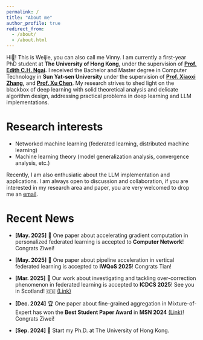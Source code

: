```yaml
---
permalink: /
title: "About me"
author_profile: true
redirect_from: 
  - /about/
  - /about.html
---
```


Hi:wave:! This is Weijie, you can also call me Vinny. I am currently a first-year PhD student at **The University of Hong Kong**, under the supervision of **[Prof. Edith C.H. Ngai](https://www.eee.hku.hk/~iotlab/EdithNgai.html).** I received the Bachelor and Master degree in Computer Technology in **Sun Yat-sen University** under the supervision of **[Prof. Xiaoxi Zhang](https://0xxz.github.io),** and **[Prof. Xu Chen](https://sites.google.com/view/xcsysu/home)**. My research strives to shed light on the blackbox of deep learning with solid theoretical analysis and delicate algorithm design, addressing practical problems in deep learning and LLM implementations. 

Research interests
======
* Networked machine learning (federated learning, distributed machine learning)
* Machine learning theory (model generalization analysis, convergence analysis, etc.)

Recently, I am also enthusiatic about the LLM implementation and applications. I am always open to discussion and collaboration, if you are interested in my research area and paper, you are very welcomed to drop me an [email](liuwj0817@connect.hku.hk).

Recent News
======
* **[May. 2025]** :book: One paper about accelerating gradient computation in personalized federated learning is accepted to **Computer Network**! Congrats Ziwei!

* **[May. 2025]** :book: One paper about pipeline acceleration in vertical federated learning is accepted to **IWQoS 2025**! Congrats Tian!

* **[Mar. 2025]** :book: Our work about investigating and tackling over-correction phenomenon in federated learning is accepted to **ICDCS 2025**! See you in Scotland! :uk: [(Link)](https://arxiv.org/abs/2504.17528)

* **[Dec. 2024]** :trophy: One paper about fine-grained aggregation in Mixture-of-Expert has won the **Best Student Paper Award** in **MSN 2024** [(Link)](https://arxiv.org/pdf/2411.02115)! Congrats Ziwei!

* **[Sep. 2024]** :pushpin: Start my Ph.D. at The University of Hong Kong.